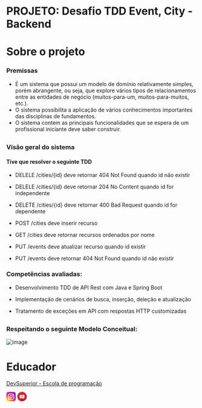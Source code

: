 # PROJETO: Desafio TDD Event, City - Backend

# Sobre o projeto

### Premissas

- É um sistema que possui um modelo de domínio relativamente simples,
porém abrangente, ou seja, que explore vários tipos de relacionamentos entre as
entidades de negócio (muitos-para-um, muitos-para-muitos, etc.).
- O sistema possibilita a aplicação de vários conhecimentos importantes das
disciplinas de fundamentos.
- O sistema contem as principais funcionalidades que se espera de um
profissional iniciante deve saber construir.


## 

### Visão geral do sistema

#### Tive que resolver o seguinte TDD 

- DELELE /cities/{id} deve retornar 404 Not Found quando id não existir

- DELELE /cities/{id} deve retornar 204 No Content quando id for independente

- DELETE /cities/{id} deve retornar 400 Bad Request quando id for dependente

- POST /cities deve inserir recurso

- GET /cities deve retornar recursos ordenados por nome

- PUT /events deve atualizar recurso quando id existir

- PUT /events deve retornar 404 Not Found quando id não existir

### Competências avaliadas:

- Desenvolvimento TDD de API Rest com Java e Spring Boot

- Implementação de cenários de busca, inserção, deleção e atualização

- Tratamento de exceções em API com respostas HTTP customizadas

##

### Respeitando o seguinte Modelo Conceitual:

![image](https://github.com/PauloSergioo/Desafio-TDD-Event-City/assets/88008441/98df5c4f-536c-4cbc-95f1-bd37711601e8)

# Educador

[DevSuperior - Escola de programação](https://devsuperior.com.br/)

[![DevSuperior no Instagram](https://raw.githubusercontent.com/devsuperior/bds-assets/main/ds/ig-icon.png)](https://instagram.com/devsuperior.ig) ![DevSuperior no Youtube](https://raw.githubusercontent.com/devsuperior/bds-assets/main/ds/yt-icon.png)




